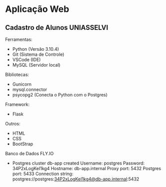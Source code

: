 # Aplicação Web

## Cadastro de Alunos UNIASSELVI

Ferramentas:
- Python (Versão 3.10.4)
- Git (Sistema de Controle)
- VSCode (IDE)
- MySQL (Servidor local)

Bibliotecas:
- Gunicorn
- mysql.connector
- psycopg2 (Conecta o Python com o Postgres)

Framework:
- Flask

Outros:
- HTML
- CSS
- BootStrap

Banco de Dados FLY.IO
- Postgres cluster db-app created
    Username:    postgres
    Password:    34P2xLogKeI1kg4
    Hostname:    db-app.internal
    Proxy port:  5432
    Postgres port:  5433
    Connection string: postgres://postgres:34P2xLogKeI1kg4@db-app.internal:5432